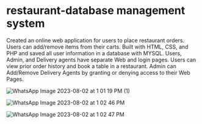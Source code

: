 # restaurant-database management system

Created an online web application for users to place restaurant orders.
 Users can add/remove items from their carts.
 Built with HTML, CSS, and PHP and saved all user information in a database with MYSQL. 
 Users, Admin, and Delivery agents have separate Web and login pages.
 Users can view prior order history and book a table in a restaurant.
 Admin can Add/Remove Delivery Agents by granting or denying access to their Web Pages.



 



![WhatsApp Image 2023-08-02 at 1 01 19 PM (1)](https://github.com/Shashivardhan7100/restaurant-database/assets/106879288/bce7ae1d-8de8-42e8-9f37-2b91c205a57a)




![WhatsApp Image 2023-08-02 at 1 02 46 PM](https://github.com/Shashivardhan7100/restaurant-database/assets/106879288/6bdb7e29-b0c0-4b39-9c1b-dfadf612efd3)




![WhatsApp Image 2023-08-02 at 1 02 47 PM](https://github.com/Shashivardhan7100/restaurant-database/assets/106879288/25967b03-95ff-4f87-ac50-39b44b72ad00)
